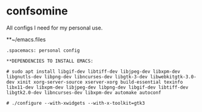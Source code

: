 # confsomine
All configs I need for my personal use.

**~/emacs.files
	
	.spacemacs: personal config

	**DEPENDENCIES TO INSTALL EMACS:
	
	# sudo apt install libgif-dev libtiff-dev libjpeg-dev libxpm-dev libgnutls-dev libpng-dev libncurses-dev libgtk-3-dev libwebkitgtk-3.0-dev xinit xorg-server-source xserver-xorg build-essential texinfo libx11-dev libxpm-dev libjpeg-dev libpng-dev libgif-dev libtiff-dev libgtk2.0-dev libncurses-dev libxpm-dev automake autoconf
	
	# ./configure --with-xwidgets --with-x-toolkit=gtk3
